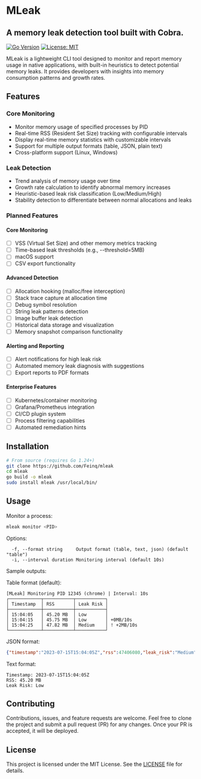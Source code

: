 # MLeak

## A memory leak detection tool built with Cobra.

[![Go Version](https://img.shields.io/badge/go-1.24+-blue.svg)](https://golang.org/)
[![License: MIT](https://img.shields.io/badge/License-MIT-yellow.svg)](https://opensource.org/licenses/MIT)

MLeak is a lightweight CLI tool designed to monitor and report memory usage in native applications, with built-in heuristics to detect potential memory leaks. It provides developers with insights into memory consumption patterns and growth rates.

## Features

### Core Monitoring
- Monitor memory usage of specified processes by PID
- Real-time RSS (Resident Set Size) tracking with configurable intervals
- Display real-time memory statistics with customizable intervals
- Support for multiple output formats (table, JSON, plain text)
- Cross-platform support (Linux, Windows)

### Leak Detection
- Trend analysis of memory usage over time
- Growth rate calculation to identify abnormal memory increases
- Heuristic-based leak risk classification (Low/Medium/High)
- Stability detection to differentiate between normal allocations and leaks

### Planned Features

#### Core Monitoring
- [ ] VSS (Virtual Set Size) and other memory metrics tracking
- [ ] Time-based leak thresholds (e.g., --threshold=5MB)
- [ ] macOS support
- [ ] CSV export functionality

#### Advanced Detection
- [ ] Allocation hooking (malloc/free interception)
- [ ] Stack trace capture at allocation time
- [ ] Debug symbol resolution
- [ ] String leak patterns detection
- [ ] Image buffer leak detection
- [ ] Historical data storage and visualization
- [ ] Memory snapshot comparison functionality

#### Alerting and Reporting
- [ ] Alert notifications for high leak risk
- [ ] Automated memory leak diagnosis with suggestions
- [ ] Export reports to PDF formats

#### Enterprise Features
- [ ] Kubernetes/container monitoring
- [ ] Grafana/Prometheus integration
- [ ] CI/CD plugin system
- [ ] Process filtering capabilities
- [ ] Automated remediation hints

## Installation

```bash
# From source (requires Go 1.24+)
git clone https://github.com/Feinq/mleak
cd mleak
go build -o mleak
sudo install mleak /usr/local/bin/
```

## Usage

Monitor a process:
```bash
mleak monitor <PID>
```

Options:
```
  -f, --format string     Output format (table, text, json) (default "table")
  -i, --interval duration Monitoring interval (default 10s)
```

Sample outputs:

Table format (default):
```
[MLeak] Monitoring PID 12345 (chrome) | Interval: 10s
┌────────────┬───────────┬───────────┐
│ Timestamp  │ RSS       │ Leak Risk │
├────────────┼───────────┼───────────┤
│ 15:04:05   │ 45.20 MB  │ Low       │
│ 15:04:15   │ 45.75 MB  │ Low       │ +0MB/10s
│ 15:04:25   │ 47.82 MB  │ Medium    │ ! +2MB/10s
└────────────┴───────────┴───────────┘
```

JSON format:
```json
{"timestamp":"2023-07-15T15:04:05Z","rss":47406080,"leak_risk":"Medium"}
```

Text format:
```
Timestamp: 2023-07-15T15:04:05Z
RSS: 45.20 MB
Leak Risk: Low
```

## Contributing
Contributions, issues, and feature requests are welcome. Feel free to clone the project and submit a pull request (PR) for any changes. Once your PR is accepted, it will be deployed.

## License
This project is licensed under the MIT License. See the [LICENSE](LICENSE) file for details.